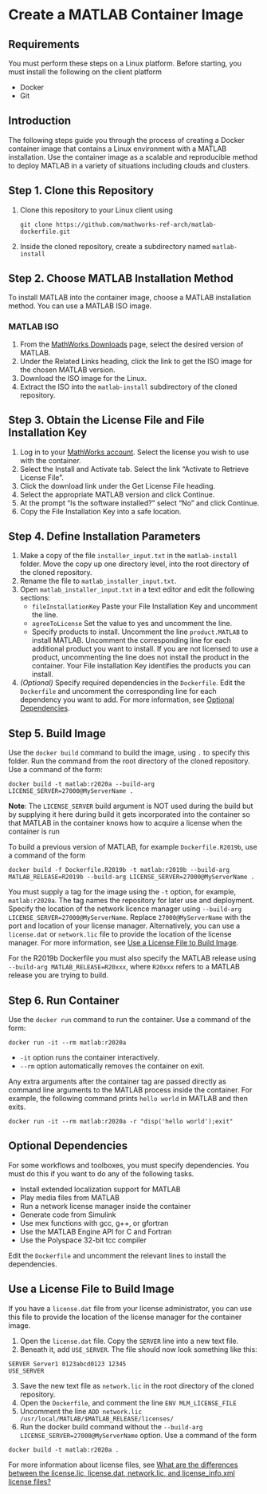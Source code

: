 # Create a MATLAB Container Image
## Requirements
You must perform these steps on a Linux platform.
Before starting, you must install the following on the client platform
- Docker
- Git

## Introduction
The following steps guide you through the process of creating a Docker container image that contains a Linux environment with a MATLAB installation. 
Use the container image as a scalable and reproducible method to deploy MATLAB in a variety of situations including clouds and clusters.

## Step 1. Clone this Repository
1. Clone this repository to your Linux client using 

    `git clone https://github.com/mathworks-ref-arch/matlab-dockerfile.git`
2. Inside the cloned repository, create a subdirectory named `matlab-install`

## Step 2. Choose MATLAB Installation Method
To install MATLAB into the container image, choose a MATLAB installation method. You can use a MATLAB ISO image. 

### MATLAB ISO
1. From the [MathWorks Downloads](https://www.mathworks.com/downloads/) page, select the desired version of MATLAB.
2. Under the Related Links heading, click the link to get the ISO image for the chosen MATLAB version. 
3. Download the ISO image for the Linux.
4. Extract the ISO into the `matlab-install` subdirectory of the cloned repository.

## Step 3. Obtain the License File and File Installation Key
1. Log in to your [MathWorks account](https://www.mathworks.com/login). Select the license you wish to use with the container.
2. Select the Install and Activate tab. Select the link “Activate to Retrieve License File”.
3. Click the download link under the Get License File heading. 
4. Select the appropriate MATLAB version and click Continue.
5. At the prompt “Is the software installed?” select “No” and click Continue.
6. Copy the File Installation Key into a safe location.

## Step 4. Define Installation Parameters
1. Make a copy of the file `installer_input.txt` in the `matlab-install` folder. Move the copy up one directory level, into the root directory of the cloned repository.
2. Rename the file to `matlab_installer_input.txt`.
3. Open `matlab_installer_input.txt` in a text editor and edit the following sections:
    - `fileInstallationKey` Paste your File Installation Key and uncomment the line.
    - `agreeToLicense` Set the value to yes and uncomment the line.
    - Specify products to install. Uncomment the line `product.MATLAB` to install MATLAB. Uncomment the corresponding line for each additional product you want to install. If you are not licensed to use a product, uncommenting the line does not install the product in the container. Your File installation Key identifies the products you can install.
4.	*(Optional)* Specify required dependencies in the `Dockerfile`. Edit the `Dockerfile` and uncomment the corresponding line for each dependency you want to add. For more information, see [Optional Dependencies](#optional-dependencies).

## Step 5. Build Image
Use the `docker build` command to build the image, using ```.``` to specify this folder. Run the command from the root directory of the cloned repository. Use a command of the form:
```
docker build -t matlab:r2020a --build-arg LICENSE_SERVER=27000@MyServerName .
```
**Note**: The `LICENSE_SERVER` build argument is NOT used during the build but by supplying it here during build it gets
incorporated into the container so that MATLAB in the container knows how to acquire a license when the container is run

To build a previous version of MATLAB, for example `Dockerfile.R2019b`, use a command of the form 
```
docker build -f Dockerfile.R2019b -t matlab:r2019b --build-arg MATLAB_RELEASE=R2019b --build-arg LICENSE_SERVER=27000@MyServerName .
```
You must supply a tag for the image using the `-t` option, for example, `matlab:r2020a`. The tag names the repository for later use and deployment. 
Specify the location of the network licence manager using `--build-arg LICENSE_SERVER=27000@MyServerName`. Replace `27000@MyServerName` with the port and location of your license manager. Alternatively, you can use a `license.dat` or `network.lic` file to provide the location of the license manager. For more information, see [Use a License File to Build Image](#use-a-license-file-to-build-image).

For the R2019b Dockerfile you must also specify the MATLAB release using `--build-arg MATLAB_RELEASE=R20xxx`, where `R20xxx` refers to a MATLAB release you are trying to build. 

## Step 6. Run Container
Use the `docker run` command to run the container. Use a command of the form:
```
docker run -it --rm matlab:r2020a
```
- `-it` option runs the container interactively.
- `--rm` option automatically removes the container on exit.

Any extra arguments after the container tag are passed directly as command line arguments to the MATLAB process inside the container. For example, the following command prints `hello world` in MATLAB and then exits.
```
docker run -it --rm matlab:r2020a -r "disp('hello world');exit"
```

## Optional Dependencies
For some workflows and toolboxes, you must specify dependencies. You must do this if you want to do any of the following tasks.
- Install extended localization support for MATLAB
- Play media files from MATLAB
- Run a network license manager inside the container
- Generate code from Simulink
- Use mex functions with gcc, g++, or gfortran
- Use the MATLAB Engine API for C and Fortran
- Use the Polyspace 32-bit tcc compiler

Edit the `Dockerfile` and uncomment the relevant lines to install the dependencies.
## Use a License File to Build Image
If you have a `license.dat` file from your license administrator, you can use this file to provide the location of the license manager for the container image.
1. Open the `license.dat` file. Copy the `SERVER` line into a new text file. 
2. Beneath it, add `USE_SERVER`. The file should now look something like this:
```
SERVER Server1 0123abcd0123 12345
USE_SERVER
```
3. Save the new text file as `network.lic` in the root directory of the cloned repository.
4. Open the `Dockerfile`, and comment the line `ENV MLM_LICENSE_FILE`
5. Uncomment the line `ADD network.lic /usr/local/MATLAB/$MATLAB_RELEASE/licenses/`
6. Run the docker build command without the `--build-arg LICENSE_SERVER=27000@MyServerName` option. Use a command of the form
```
docker build -t matlab:r2020a .
```
For more information about license files, see [What are the differences between the license.lic, license.dat, network.lic, and license_info.xml license files?](https://www.mathworks.com/matlabcentral/answers/116637-what-are-the-differences-between-the-license-lic-license-dat-network-lic-and-license_info-xml-lic)